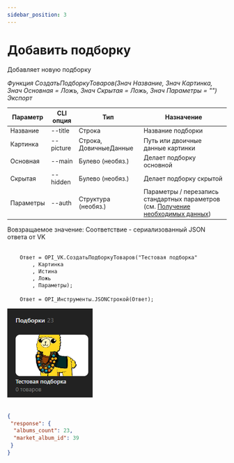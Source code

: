 ```yaml
---
sidebar_position: 3
---
```


# Добавить подборку
Добавляет новую подборку

*Функция СоздатьПодборкуТоваров(Знач Название, Знач Картинка, Знач Основная = Ложь, Знач Скрытая = Ложь, Знач Параметры = "") Экспорт*

  | Параметр | CLI опция | Тип | Назначение |
  |-|-|-|-|
  | Название | --title | Строка | Название подборки |
  | Картинка | --picture | Строка, ДовичныеДанные | Путь или двоичные данные картинки |
  | Основная | --main | Булево (необяз.) | Делает подборку основной |
  | Скрытая | --hidden | Булево (необяз.) | Делает подборку скрытой |
  | Параметры | --auth | Структура (необяз.) | Параметры / перезапись стандартных параметров (см. [Получение необходимых данных](../)) |
  
  Вовзращаемое значение: Соответствие - сериализованный JSON ответа от VK

```bsl title="Пример кода"
	
    Ответ = OPI_VK.СоздатьПодборкуТоваров("Тестовая подборка"
        , Картинка
        , Истина
        , Ложь
        , Параметры);
            
    Ответ = OPI_Инструменты.JSONСтрокой(Ответ);

```

![Результат](img/1.png)

```json title="Результат"

{
 "response": {
  "albums_count": 23,
  "market_album_id": 39
 }
}

```
